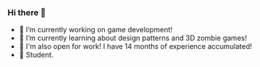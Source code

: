 ### Hi there 👋
- 🔭 I’m currently working on game development!
- 🌱 I’m currently learning about design patterns and 3D zombie games!
- 🫴 I'm also open for work! I have 14 months of experience accumulated!
- 👤 Student.

<!--
**TrSniper/TrSniper** is a ✨ _special_ ✨ repository because its `README.md` (this file) appears on your GitHub profile.

Here are some ideas to get you started:

